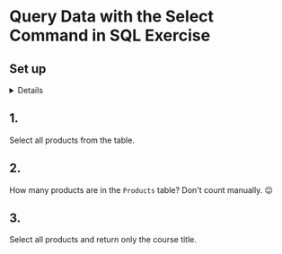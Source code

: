 # Query Data with the Select Command in SQL Exercise

## Set up
<details>

<br>
If you created a `Products` table from a previous exercise, skip this query.

```sql
create table Products (
	create_date date,
  	product_id uuid,
  	title character(50),
  	description text,
  	price money,
   technology character(50)
);
```
Insert values into table:
```sql
insert into Products values (now(), 'a0eebc99-9c0b-4ef8-bb6d-6bb9bd380a11', 'React course', 'This course you will learn all about React.', '150.00', 'react');

insert into Products values (now(), 'a0eebc99-9c0b-4ef8-bb6d-6bb9bd380a11', 'Vue course', 'This course you will learn all about Vue.', '350.00', 'vue');

insert into Products values (now(), 'a0eebc99-9c0b-4ef8-bb6d-6bb9bd380a11', 'Angular course', 'This course you will learn all about Angular.', '450.00', 'angular');

insert into Products values (now(), 'a0eebc99-9c0b-4ef8-bb6d-6bb9bd380a11', 'SQL course', 'This course you will learn all about SQL.', '550.00', 'sql');
```
</details>

## 1.

Select all products from the table.

## 2. 

How many products are in the `Products` table? Don't count manually. 😉

## 3.

Select all products and return only the course title.